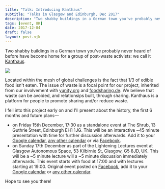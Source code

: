```yaml
---
title: "Talk: Introducing Kanthaus"
subtitle: "Talks in Glasgow and Edinburgh, Dec 2017"
description: "Two shabby buildings in a German town you've probably never heard of before have become home for a group of post-waste activists: we call it Kanthaus."
tags: [event, UK]
date: 2017-12-04
draft: false
layout: post.njk
---
```


Two shabby buildings in a German town you've probably never heard of before have become home for a group of post-waste activists: we call it [Kanthaus](https://kanthaus.online). 

![](../postImages/sunnyDayKH.png)

Located within the mesh of global challenges is the fact that 1/3 of edible food isn't eaten. The issue of waste is a focal point for our project, inherited from our involvement with [yunity.org](https://yunity.org/en) and [foodsharing.de](https://foodsharing.de/). We believe that waste can be avoided, and relationsips built, through sharing. Kanthaus is a platform for people to promote sharing and/or reduce waste.

I fell into this project early on and I'll present about the history, the first 6 months and future plans—

- on Friday 15th December, 17:30 as a standalone event at The Shrub, 13 Guthrie Street, Edinburgh EH1 1JG. This will be an interactive \~45 minute presentation with time for further discussion afterwards. Add it to your [Google calendar](http://www.google.com/calendar/event?action=TEMPLATE&dates=20171215T173000Z%2F20171215T193000Z&text=Introducing%20Kanthaus&location=The%20Shrub%2C%2013%20Guthrie%20Street%2C%20Edinburgh%20EH1%201JG.&details=Two%20shabby%20buildings%20in%20a%20German%20town%20you've%20probably%20never%20heard%20of%20before%20have%20become%20home%20for%20a%20group%20of%20post-waste%20activists%3A%20we%20call%20it%20Kanthaus.%0A%0ALocated%20within%20the%20mesh%20of%20global%20challenges%20is%20the%20fact%20that%201%2F3%20of%20edible%20food%20isn't%20eaten.%20The%20issue%20of%20waste%20is%20a%20focal%20point%20for%20our%20project%2C%20inherited%20from%20our%20involvement%20with%20yunity.org%20and%20foodsharing.de.%20We%20believe%20that%20most%20waste%20is%20due%20to%20outdated%20economics%20and%20that%20sharing%20provides%20solutions.%20Kanthaus%20is%20a%20platform%20for%20people%20promote%20sharing%20and%2For%20reduce%20waste.%0A%0AI%20fell%20into%20this%20project%20early%20on%20and%20I'll%20present%20about%20the%20history%2C%20first%206%20months%20and%20future%20plans%20in%20a%20~40%20minutes%2C%20interactive%20talk.%0A%0AOriginally%20posted%20here%3A%20https%3A%2F%2Fdouginamug.gitlab.io%2Fpost%2F2017-12-04_introducingkanthaus%2F), [any other calendar](/data/15_Introducing_Kanthaus.ics) or via [Facebook](https://www.facebook.com/events/1245750915525444/).
- on Sunday 17th December as part of the Lightening Lectures event at Glasgow Autonomous Space, 53 Kilbirnie St, Glasgow, G5 8JD, UK. This will be a \~5 minute lecture will a \~5 minute discussion immediately afterwards. This event starts with food at 17:00 and with lectures starting at 19:00. Original event posted on [Facebook](https://www.facebook.com/events/1494599233959629/?active_tab=about), add it to your [Google calendar](http://www.google.com/calendar/event?action=TEMPLATE&dates=20171217T170000Z%2F20171217T220000Z&text=Introducing%20Kanthaus%20%40%20Lightening%20Lectures%3A%20LivingRoomLectures%20turns%202&location=Glasgow%20Autonomous%20Space%2C%2053%20Kilbirnie%20St%2C%20Glasgow%2C%20G5%208JD%2C%20UK&details=%23%20Introducing%20Kanthaus%0A%0ATwo%20shabby%20buildings%20in%20a%20German%20town%20you've%20probably%20never%20heard%20of%20before%20have%20become%20home%20for%20a%20group%20of%20post-waste%20activists%3A%20we%20call%20it%20Kanthaus.%0A%0ALocated%20within%20the%20mesh%20of%20global%20challenges%20is%20the%20fact%20that%201%2F3%20of%20edible%20food%20isn't%20eaten.%20The%20issue%20of%20waste%20is%20a%20focal%20point%20for%20our%20project%2C%20inherited%20from%20our%20involvement%20with%20yunity.org%20and%20foodsharing.de.%20We%20believe%20that%20most%20waste%20is%20due%20to%20outdated%20economics%20and%20that%20sharing%20provides%20solutions.%20Kanthaus%20is%20a%20platform%20for%20people%20promote%20sharing%20and%2For%20reduce%20waste.%0A%0AI%20fell%20into%20this%20project%20early%20on%20and%20I'll%20present%20about%20the%20history%2C%20first%206%20months%20and%20future%20plans%20in%20a%20~5%20minute%20flash-talk.%0A%0AOriginally%20posted%20here%3A%20https%3A%2F%2Fdouginamug.gitlab.io%2Fpost%2F2017-12-04_introducingkanthaus%2F%0A%0A------%0A%0A%23%20Lightening%20Lectures%0A%0AWE'VE%20MADE%20IT%20TO%20LIVING%20ROOM%20LECTURES'%202ND%20BIRTHDAY%20!!%20%26%20we're%20going%20to%20throw%20a%20shindig%20to%20celebrate!%0A%0ASunday%2017th%20December%0AG.A.S%2F%2F53%20Kilbirnie%20St%2C%20Glasgow%20G5%208JD5%0AThere%20will%20be%20food%20from%205%20and%20a%20cheap%20bar%20running%20from%208PM%0AFree%20in%20but%20donations%20welcome%0A%0A5-6PM%0AThere%20will%20be%20FOOD%20%5B!%5D%20and%20an%20exhibition%20of%20our%20anniversary%20pamphlet%2Fzine%20with%20contributions%20from%20past%20lecturers%2C%20artwork%2C%20stories%20and%20anecdotes%20on%20learning%2C%20living%20rooms%20and%20more%20besides.%0A%0A7-8.30PM%0Awe'll%20get%20on%20with%20the%20LIGHTENING%20LECTURES%20!!%20a%20series%20of%203-5%20minute%20talks%20followed%20by%20a%205-7%20minute%20discussion.%2010%20MINUTES%20MAX%20to%20test%20any%20ideas%2Fprojects%2Fthoughts%20you've%20had%20going%20on.%0Aso%20far%20we've%20got%20..%0ACee%20Smith%20with%20some%20period%20chat%20%2F%20Victoria%20McNulty%20with%20a%20lightening%20lecture%20about%20Capitalism%20and%20Travel%20%2F%20James%20McAveety%20discussing%20the%20album%20'The%20La's'%2C%20by%20The%20La's%20%2F%20Adam%20Cheshire%20with%20some%20chat%20about%20mimetics%20%2F%20Gabe%20Featherstone%20with%20a%20song%20about%20moral%20hygiene%20and%20vegetables%0AMORE%20YET%20TO%20BE%20ANNOUNCED%20!%20%2F%20give%20us%20a%20message%20if%20u%20want%20a%20shot%0A%0A8.30-10PM%0ALive%20music.%20We've%20got%20some%20interested%20acts%20lined%20up%2C%20which%20we'll%20be%20revealing%20over%20the%20next%20few%20weeks%0A%0A10%20-%20till%20whenever%20we%20chuck%20you%20out%20PM%0AA%20DJ%20set%20from%20Natasha%20Lal%0A%0Agive%20us%20a%20message%20on%20here%20or%20an%20email%20over%20to%20livingroomlecturesglasgow%40gmail.com%20if%20you're%20up%20for%20doing%20a%20living%20room%20lecture%20or%20playing%20music%20on%20the%20night%20!%20there's%20still%20space%20going%20%0A%0AOriginally%20posted%20here%3A%20https%3A%2F%2Fwww.facebook.com%2Fevents%2F1494599233959629%2F) or [any other calendar](/data/17_Introducing_Kanthaus.ics).

Hope to see you there!
